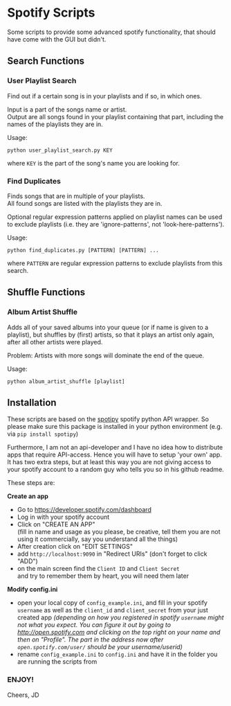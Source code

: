 Spotify Scripts
===============================

Some scripts to provide some advanced spotify functionality, 
that should have come with the GUI but didn't.

## Search Functions
### User Playlist Search
Find out if a certain song is in your playlists and if so, in which ones.

Input is a part of the songs name or artist. <br>
Output are all songs found
in your playlist containing that part, including the names of the playlists
they are in.

Usage:
``` 
python user_playlist_search.py KEY
```
where `KEY` is the part of the song's name you are looking for.

### Find Duplicates
Finds songs that are in multiple of your playlists. <br>
All found songs are listed with the playlists they are in.

Optional regular expression patterns applied on playlist names
can be used to exclude playlists (i.e. they are 'ignore-patterns', not
'look-here-patterns').


Usage:
``` 
python find_duplicates.py [PATTERN] [PATTERN] ...
```
where `PATTERN` are regular expression patterns to exclude playlists from this
search.

## Shuffle Functions
### Album Artist Shuffle
Adds all of your saved albums into your queue (or if name is given to a playlist), 
but shuffles by (first) artists, so that it plays an artist only again, 
after all other artists were played.

Problem: Artists with more songs will dominate the end of the queue.

Usage:
```
python album_artist_shuffle [playlist]
```


## Installation

These scripts are based on the [spotipy](https://github.com/plamere/spotipy)
spotify python API wrapper. So please make sure this package is installed in 
your python environment (e.g. via `pip install spotipy`)

Furthermore, I am not an api-developer and I have no idea how to distribute 
apps that require API-access. Hence you will have to setup 'your own' app.
It has two extra steps, but at least this way you are not giving access to your
spotify account to a random guy who tells you so in his github readme.

These steps are:

**Create an app**
 - Go to https://developer.spotify.com/dashboard 
 - Log in with your spotify account
 - Click on "CREATE AN APP" <br>
  (fill in name and usage as you please, be creative, 
  tell them you are not using it commercially, say you understand all the things)
 - After creation click on "EDIT SETTINGS"
 - add `http://localhost:9090` in "Redirect URIs" (don't forget to click "ADD")
 - on the main screen find the `Client ID` and `Client Secret` <br>
  and try to remember them by heart, you will need them later
 
 **Modify config.ini**
 - open your local copy of `config_example.ini`, 
 and fill in your spotify `username` as well as the `client_id` and `client_secret`
 from your just created app
 _(depending on how you registered in spotify `username` might not what you
  expect. You can figure it out by going to http://open.spotify.com and 
   clicking on the top right on your name and then on "Profile". The part 
   in the address now after `open.spotify.com/user/` should be your username/userid)_
 - rename `config_example.ini` to `config.ini` and have it in the folder you
 are running the scripts from
 
 
 ### ENJOY!
 Cheers, JD